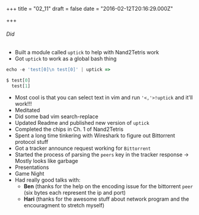 
+++
title = "02_11"
draft = false
date = "2016-02-12T20:16:29.000Z"

+++
###### Did
- Built a module called `uptick` to help with Nand2Tetris work
- Got `uptick` to work as a global bash thing 
```javascript
echo -e 'test[0]\n test[0]' | uptick => 

$ test[0]
  test[1]
```
- Most cool is that you can select text in vim and run `'<,'>!uptick` and it'll work!!!
- Meditated
- Did some bad vim search-replace
- Updated Readme and published new version of `uptick`
- Completed the chips in Ch. 1 of Nand2Tetris 
- Spent a long time tinkering with Wireshark to figure out Bittorrent protocol stuff
- Got a tracker announce request working for `Bittorrent`
- Started the process of parsing the `peers` key in the tracker response -> Mostly looks like garbage
- Presentations
- Game Night
- Had really good talks with:
   - __Ben__ (thanks for the help on the encoding issue for the bittorrent `peer` (six bytes each represent the ip and port) 
  - __Hari__ (thanks for the awesome stuff about network program and the encouragment to stretch myself)

